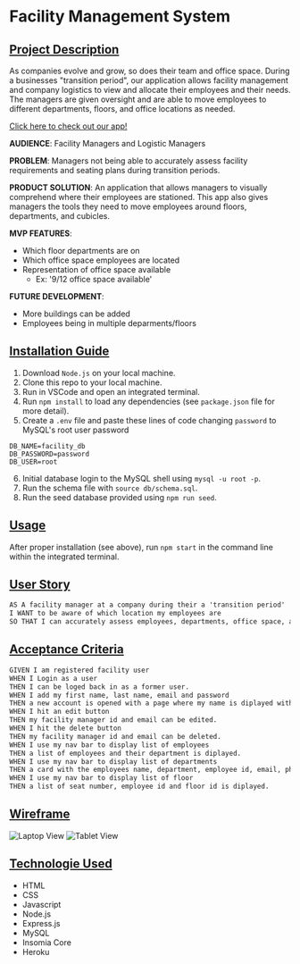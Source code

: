 # Facility Management System

## <u>Project Description</u>
As companies evolve and grow, so does their team and office space. 
During a businesses "transition period", our application allows facility management and company logistics to view and allocate their employees and their needs.
The managers are given oversight and are able to move employees to different departments, floors, and office locations as needed.

[Click here to check out our app!]()

**AUDIENCE**:
Facility Managers and Logistic Managers

**PROBLEM**:
Managers not being able to accurately assess facility requirements and seating plans during transition periods.

**PRODUCT SOLUTION**:
An application that allows managers to visually comprehend where their employees are stationed. This app also gives managers the tools they need to move employees around floors, departments, and cubicles.

**MVP FEATURES**:
* Which floor departments are on
* Which office space employees are located
* Representation of office space available
    - Ex: '9/12 office space available'

**FUTURE DEVELOPMENT**:
* More buildings can be added
* Employees being in multiple deparments/floors

## <u>Installation Guide</u>
1. Download `Node.js` on your local machine.
2. Clone this repo to your local machine.
3. Run in VSCode and open an integrated terminal.
4. Run `npm install` to load any dependencies (see `package.json` file for more detail).
5. Create a `.env` file and paste these lines of code changing `password` to MySQL's root user password
```
DB_NAME=facility_db
DB_PASSWORD=password
DB_USER=root
```
6. Initial database login to the MySQL shell using `mysql -u root -p`.
7. Run the schema file with `source db/schema.sql`.
8. Run the seed database provided using `npm run seed`.

## <u>Usage</u>
After proper installation (see above), run `npm start` in the command line within the integrated terminal.

## <u>User Story</u>
```md
AS A facility manager at a company during their a 'transition period'
I WANT to be aware of which location my employees are
SO THAT I can accurately assess employees, departments, office space, and floor plans.
```

## <u>Acceptance Criteria</u>
```md
GIVEN I am registered facility user 
WHEN I Login as a user 
THEN I can be loged back in as a former user.
WHEN I add my first name, last name, email and password
THEN a new account is opened with a page where my name is diplayed with a welcome. 
WHEN I hit an edit button 
THEN my facility manager id and email can be edited.
WHEN I hit the delete button 
THEN my facility manager id and email can be deleted.
WHEN I use my nav bar to display list of employees 
THEN a list of employees and their department is diplayed. 
WHEN I use my nav bar to display list of departments  
THEN a card with the employees name, department, employee id, email, phone number, bulding number, floor number are displayed.  
WHEN I use my nav bar to display list of floor 
THEN a list of seat number, employee id and floor id is diplayed. 

```

## <u>Wireframe</u>
![Laptop View]()
![Tablet View]()

## <u>Technologie Used</u>
* HTML 
* CSS 
* Javascript 
* Node.js
* Express.js
* MySQL
* Insomia Core
* Heroku
